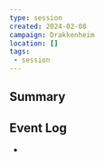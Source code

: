 ```yaml
---
type: session
created: 2024-02-08
campaign: Drakkenheim
location: []
tags:
 - session
---
```



## Summary

## Event Log

- 

